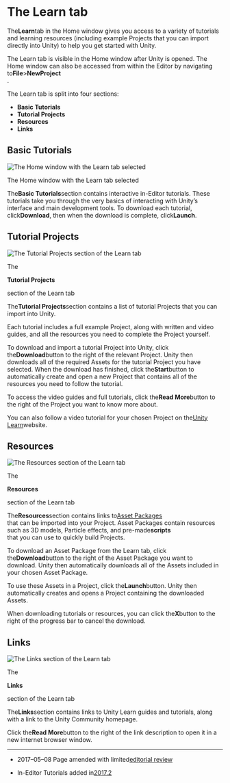 # The Learn tab

The**Learn**tab in the Home window gives you access to a variety of tutorials and learning resources \(including example Projects that you can import directly into Unity\) to help you get started with Unity.

The Learn tab is visible in the Home window after Unity is opened. The Home window can also be accessed from within the Editor by navigating to**File**&gt;**NewProject**  
.

The Learn tab is split into four sections:

* **Basic Tutorials**
* **Tutorial Projects**
* **Resources**
* **Links**

## Basic Tutorials

![](https://docs.unity3d.com/2019.2/Documentation/uploads/Main/Learn1.jpg "The Home window with the Learn tab selected ")

The Home window with the Learn tab selected

The**Basic Tutorials**section contains interactive in-Editor tutorials. These tutorials take you through the very basics of interacting with Unity’s interface and main development tools. To download each tutorial, click**Download**, then when the download is complete, click**Launch**.

## Tutorial Projects

![](https://docs.unity3d.com/2019.2/Documentation/uploads/Main/Learn2.jpg "The Tutorial Projects section of the Learn tab")

The

**Tutorial Projects**

section of the Learn tab

The**Tutorial Projects**section contains a list of tutorial Projects that you can import into Unity.

Each tutorial includes a full example Project, along with written and video guides, and all the resources you need to complete the Project yourself.

To download and import a tutorial Project into Unity, click the**Download**button to the right of the relevant Project. Unity then downloads all of the required Assets for the tutorial Project you have selected. When the download has finished, click the**Start**button to automatically create and open a new Project that contains all of the resources you need to follow the tutorial.

To access the video guides and full tutorials, click the**Read More**button to the right of the Project you want to know more about.

You can also follow a video tutorial for your chosen Project on the[Unity Learn](https://unity3d.com/learn)website.

## Resources

![](https://docs.unity3d.com/2019.2/Documentation/uploads/Main/Learn3.png "The Resources section of the Learn tab")

The

**Resources**

section of the Learn tab

The**Resources**section contains links to[Asset Packages](https://docs.unity3d.com/2019.2/Documentation/Manual/AssetPackages.html)  
that can be imported into your Project. Asset Packages contain resources such as 3D models, Particle effects, and pre-made**scripts**  
that you can use to quickly build Projects.

To download an Asset Package from the Learn tab, click the**Download**button to the right of the Asset Package you want to download. Unity then automatically downloads all of the Assets included in your chosen Asset Package.

To use these Assets in a Project, click the**Launch**button. Unity then automatically creates and opens a Project containing the downloaded Assets.

When downloading tutorials or resources, you can click the**X**button to the right of the progress bar to cancel the download.

## Links

![](https://docs.unity3d.com/2019.2/Documentation/uploads/Main/Learn6.png "The Links section of the Learn tab")

The

**Links**

section of the Learn tab

The**Links**section contains links to Unity Learn guides and tutorials, along with a link to the Unity Community homepage.

Click the**Read More**button to the right of the link description to open it in a new internet browser window.

---

* 2017–05–08 Page amended with limited[editorial review](https://docs.unity3d.com/2019.2/Documentation/Manual/DocumentationEditorialReview.html)

* In-Editor Tutorials added in[2017.2](https://docs.unity3d.com/2017.2/Documentation/Manual/30_search.html?q=newin20172)

  


